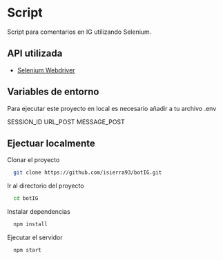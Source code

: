 # Script

Script para comentarios en IG utilizando Selenium.

## API utilizada

- [Selenium Webdriver](https://www.npmjs.com/package/selenium-webdriver)

## Variables de entorno

Para ejecutar este proyecto en local es necesario añadir a tu archivo .env

SESSION_ID
URL_POST
MESSAGE_POST

## Ejectuar localmente

Clonar el proyecto

```bash
  git clone https://github.com/isierra93/botIG.git
```

Ir al directorio del proyecto

```bash
  cd botIG
```

Instalar dependencias

```bash
  npm install
```

Ejecutar el servidor

```bash
  npm start
```